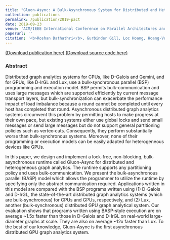 ```yaml
---
title: "Gluon-Async: A Bulk-Asynchronous System for Distributed and Heterogeneous Graph Analytics"
collection: publications
permalink: /publication/2019-pact
date: 2019-09-23
venue: 'ACM/IEEE International Conference on Parallel Architectures and Compilation Techniques (PACT)'
paperurl: ''
citation: '<b>Roshan Dathathri</b>, Gurbinder Gill, Loc Hoang, Hoang-Vu Dang, Vishwesh Jatala, V. Krishna Nandivada, Marc Snir, Keshav Pingali, “Gluon-Async: A Bulk-Asynchronous System for Distributed and Heterogeneous Graph Analytics,” Proceedings of the 28th International Conference on Parallel Architectures and Compilation Techniques (PACT), September 2019.'
---
```

[(Download publication here)](https://www.cs.utexas.edu/~roshan/Gluon-Async.pdf) [(Download source code here)](https://github.com/IntelligentSoftwareSystems/Galois)

### Abstract

Distributed graph analytics systems for CPUs, like D-Galois and
Gemini, and for GPUs, like D-IrGL and Lux, use a bulk-synchronous parallel
(BSP) programming and execution model. BSP permits bulk-communication 
and uses large messages 
which are supported efficiently by current message transport layers,
but bulk-synchronization can exacerbate the performance impact of load imbalance
because a round cannot be completed until every host has completed that round.
Asynchronous distributed graph analytics systems circumvent this problem
by permitting hosts to make progress at their own pace, but existing systems
either use global locks and send small messages or
send large messages but do not support general partitioning
policies such as vertex-cuts. 
Consequently, they perform substantially worse than bulk-synchronous systems.
Moreover, none of their programming or execution models can be 
easily adapted for heterogeneous devices like GPUs.

In this paper, we design and implement a lock-free, non-blocking,
bulk-asynchronous runtime called Gluon-Async for distributed and heterogeneous graph
analytics. The runtime supports any partitioning policy and uses
bulk-communication. We present the bulk-asynchronous parallel (BASP) model which
allows the programmer to utilize the runtime by specifying only the abstract
communication required.
Applications written in this model are compared with the BSP
programs written using (1) D-Galois and D-IrGL, the state-of-the-art
distributed graph analytics systems (which are bulk-synchronous) for CPUs and
GPUs, respectively, and (2) Lux, another (bulk-synchronous) distributed GPU
graph analytical system.
Our evaluation shows that programs written using
BASP-style execution are on average ~1.5x faster than those in
D-Galois and D-IrGL on real-world large-diameter graphs at scale. They are
also on average ~12x faster than Lux. 
To the best of our knowledge, Gluon-Async is the first
asynchronous distributed GPU graph analytics system.
